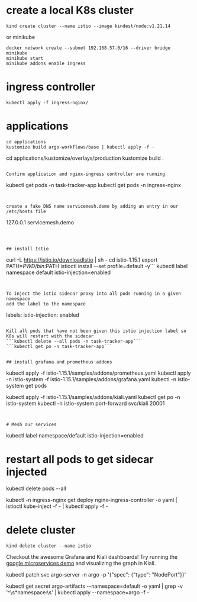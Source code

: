 
# create a local K8s cluster
```kind create cluster --name istio --image kindest/node:v1.21.14```

or minikube 
```
docker network create --subnet 192.168.57.0/16 --driver bridge minikube
minikube start
minikube addons enable ingress
```

# ingress controller
```
kubectl apply -f ingress-nginx/
```
# applications
```
cd applications
kustomize build argo-workflows/base | kubectl apply -f -

```
cd applications/kustomize/overlays/production
kustomize build .
```

Confirm application and nginx-ingress controller are running
```
kubectl get pods -n task-tracker-app
kubectl get pods -n ingress-nginx
```


create a fake DNS name servicemesh.demo by adding an entry in our /etc/hosts file

```
127.0.0.1       servicemesh.demo
```



## install Istio
```
curl -L https://istio.io/downloadIstio | sh -
cd istio-1.15.1
export PATH=$PWD/bin:$PATH
istioctl install --set profile=default -y```
kubectl label namespace default istio-injection=enabled
```


To inject the istio sidecar proxy into all pods running in a given namespace
add the label to the namespace
```
labels: 
    istio-injection: enabled
```

Kill all pods that have not been given this istio injection label so K8s will restart with the sidecar
```kubectl delete --all pods -n task-tracker-app```
```kubectl get po -n task-tracker-app```


## install grafana and prometheus addons
```
kubectl apply -f istio-1.15.1/samples/addons/prometheus.yaml 
kubectl apply -n istio-system -f istio-1.15.1/samples/addons/grafana.yaml 
kubectl -n istio-system get pods

kubectl apply -f istio-1.15.1/samples/addons/kiali.yaml
kubectl get po -n istio-system
kubectl -n istio-system port-forward svc/kiali 20001
```


# Mesh our services
```
kubectl label namespace/default istio-injection=enabled

# restart all pods to get sidecar injected
kubectl delete pods --all

kubectl -n ingress-nginx get deploy nginx-ingress-controller  -o yaml | istioctl kube-inject -f - | kubectl apply -f -


# delete cluster
```kind delete cluster --name istio```



Checkout the awesome Grafana and Kiali dashboards! Try running the [google microservices demo](https://github.com/GoogleCloudPlatform/microservices-demo) and visualizing the graph in Kiali.





kubectl patch svc argo-server -n argo -p '{"spec": {"type": "NodePort"}}'



kubectl get secret argo-artifacts --namespace=default -o yaml | grep -v '^\s*namespace:\s' | kubectl apply --namespace=argo -f -